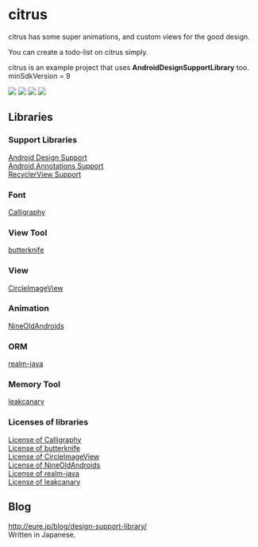 # citrus

citrus has some super animations, and custom views for the good design.

You can create a todo-list on citrus simply.  

citrus is an example project that uses **AndroidDesignSupportLibrary** too.  
minSdkVersion = 9


![](https://github.com/eure/citrus/blob/master/docs/gifs/snack.gif)
![](https://github.com/eure/citrus/blob/master/docs/gifs/nav.gif)
![](https://github.com/eure/citrus/blob/master/docs/gifs/coo.gif)
![](https://github.com/eure/citrus/blob/master/docs/gifs/coll.gif)

## Libraries

### Support Libraries
[Android Design Support](http://android-developers.blogspot.jp/2015/05/android-design-support-library.html)  
[Android Annotations Support](https://developer.android.com/reference/android/support/annotation/package-summary.html)  
[RecyclerView Support](https://developer.android.com/reference/android/support/v7/widget/RecyclerView.html)  

### Font
[Calligraphy](https://github.com/chrisjenx/Calligraphy)

### View Tool
[butterknife](https://github.com/JakeWharton/butterknife)

### View
[CircleImageView](https://github.com/hdodenhof/CircleImageView)

### Animation
[NineOldAndroids](https://github.com/JakeWharton/NineOldAndroids)

### ORM
[realm-java](https://github.com/realm/realm-java)

### Memory Tool
[leakcanary](https://github.com/square/leakcanary)


### Licenses of libraries
[License of Calligraphy](https://github.com/chrisjenx/Calligraphy/blob/master/LICENSE)  
[License of butterknife](https://github.com/JakeWharton/butterknife/blob/master/LICENSE.txt)  
[License of CircleImageView](https://github.com/hdodenhof/CircleImageView/blob/master/LICENSE.txt)  
[License of NineOldAndroids](https://github.com/JakeWharton/NineOldAndroids/blob/master/LICENSE.txt)  
[License of realm-java](https://github.com/realm/realm-java/blob/master/LICENSE)  
[License of leakcanary](https://github.com/square/leakcanary/blob/master/LICENSE.txt)  

## Blog
http://eure.jp/blog/design-support-library/  
Written in Japanese.

